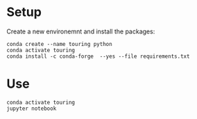 # Setup

Create a new environemnt and install the packages:
```
conda create --name touring python
conda activate touring
conda install -c conda-forge  --yes --file requirements.txt 
```

# Use
```
conda activate touring
jupyter notebook
```
